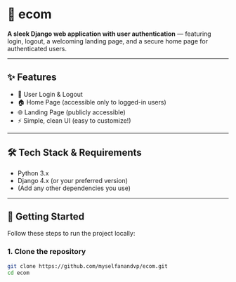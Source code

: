 # 🚀 ecom

**A sleek Django web application with user authentication** — featuring login, logout, a welcoming landing page, and a secure home page for authenticated users.

---

## ✨ Features

- 🔐 User Login & Logout  
- 🏠 Home Page (accessible only to logged-in users)  
- 🌐 Landing Page (publicly accessible)  
- ⚡ Simple, clean UI (easy to customize!)  

---

## 🛠️ Tech Stack & Requirements

- Python 3.x  
- Django 4.x (or your preferred version)  
- (Add any other dependencies you use)

---

## 🚀 Getting Started

Follow these steps to run the project locally:

### 1. Clone the repository
```bash
git clone https://github.com/myselfanandvp/ecom.git
cd ecom
